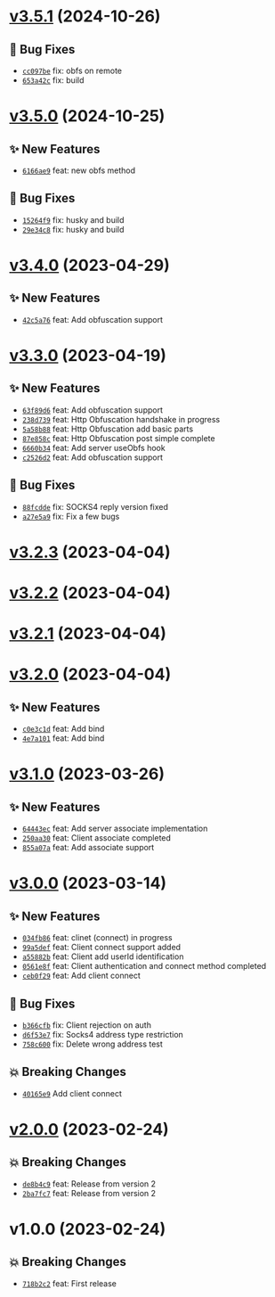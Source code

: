 # [v3.5.1](https://github.com/MoIzadloo/tsocks/compare/v3.5.0...v3.5.1) (2024-10-26)

## 🐛 Bug Fixes

- [`cc097be`](https://github.com/MoIzadloo/tsocks/commit/cc097be) fix: obfs on remote
- [`653a42c`](https://github.com/MoIzadloo/tsocks/commit/653a42c) fix: build

# [v3.5.0](https://github.com/MoIzadloo/tsocks/compare/v3.4.0...v3.5.0) (2024-10-25)

## ✨ New Features

- [`6166ae9`](https://github.com/MoIzadloo/tsocks/commit/6166ae9) feat: new obfs method

## 🐛 Bug Fixes

- [`15264f9`](https://github.com/MoIzadloo/tsocks/commit/15264f9) fix: husky and build
- [`29e34c8`](https://github.com/MoIzadloo/tsocks/commit/29e34c8) fix: husky and build

# [v3.4.0](https://github.com/MoIzadloo/tsocks/compare/v3.3.0...v3.4.0) (2023-04-29)

## ✨ New Features

- [`42c5a76`](https://github.com/MoIzadloo/tsocks/commit/42c5a76) feat: Add obfuscation support

# [v3.3.0](https://github.com/MoIzadloo/tsocks/compare/v3.2.3...v3.3.0) (2023-04-19)

## ✨ New Features

- [`63f89d6`](https://github.com/MoIzadloo/tsocks/commit/63f89d6) feat: Add obfuscation support
- [`238d739`](https://github.com/MoIzadloo/tsocks/commit/238d739) feat: Http Obfuscation handshake in progress
- [`5a58b88`](https://github.com/MoIzadloo/tsocks/commit/5a58b88) feat: Http Obfuscation add basic parts
- [`87e858c`](https://github.com/MoIzadloo/tsocks/commit/87e858c) feat: Http Obfuscation post simple complete
- [`6660b34`](https://github.com/MoIzadloo/tsocks/commit/6660b34) feat: Add server useObfs hook
- [`c2526d2`](https://github.com/MoIzadloo/tsocks/commit/c2526d2) feat: Add obfuscation support

## 🐛 Bug Fixes

- [`88fcdde`](https://github.com/MoIzadloo/tsocks/commit/88fcdde) fix: SOCKS4 reply version fixed
- [`a27e5a9`](https://github.com/MoIzadloo/tsocks/commit/a27e5a9) fix: Fix a few bugs

# [v3.2.3](https://github.com/MoIzadloo/tsocks/compare/v3.2.2...v3.2.3) (2023-04-04)

# [v3.2.2](https://github.com/MoIzadloo/tsocks/compare/v3.2.1...v3.2.2) (2023-04-04)

# [v3.2.1](https://github.com/MoIzadloo/tsocks/compare/v3.2.0...v3.2.1) (2023-04-04)

# [v3.2.0](https://github.com/MoIzadloo/tsocks/compare/v3.1.0...v3.2.0) (2023-04-04)

## ✨ New Features

- [`c0e3c1d`](https://github.com/MoIzadloo/tsocks/commit/c0e3c1d) feat: Add bind
- [`4e7a101`](https://github.com/MoIzadloo/tsocks/commit/4e7a101) feat: Add bind

# [v3.1.0](https://github.com/MoIzadloo/tsocks/compare/v3.0.0...v3.1.0) (2023-03-26)

## ✨ New Features

- [`64443ec`](https://github.com/MoIzadloo/tsocks/commit/64443ec) feat: Add server associate implementation
- [`250aa30`](https://github.com/MoIzadloo/tsocks/commit/250aa30) feat: Client associate completed
- [`855a07a`](https://github.com/MoIzadloo/tsocks/commit/855a07a) feat: Add associate support

# [v3.0.0](https://github.com/MoIzadloo/tsocks/compare/v2.0.0...v3.0.0) (2023-03-14)

## ✨ New Features

- [`034fb86`](https://github.com/MoIzadloo/tsocks/commit/034fb86) feat: clinet (connect) in progress
- [`99a5def`](https://github.com/MoIzadloo/tsocks/commit/99a5def) feat: Client connect support added
- [`a55882b`](https://github.com/MoIzadloo/tsocks/commit/a55882b) feat: Client add userId identification
- [`0561e8f`](https://github.com/MoIzadloo/tsocks/commit/0561e8f) feat: Client authentication and connect method completed
- [`ceb0f29`](https://github.com/MoIzadloo/tsocks/commit/ceb0f29) feat: Add client connect

## 🐛 Bug Fixes

- [`b366cfb`](https://github.com/MoIzadloo/tsocks/commit/b366cfb) fix: Client rejection on auth
- [`d6f53e7`](https://github.com/MoIzadloo/tsocks/commit/d6f53e7) fix: Socks4 address type restriction
- [`758c600`](https://github.com/MoIzadloo/tsocks/commit/758c600) fix: Delete wrong address test

## 💥 Breaking Changes

- [`40165e9`](https://github.com/MoIzadloo/tsocks/commit/40165e9) Add client connect

# [v2.0.0](https://github.com/MoIzadloo/tsocks/compare/v1.0.0...v2.0.0) (2023-02-24)

## 💥 Breaking Changes

- [`de8b4c9`](https://github.com/MoIzadloo/tsocks/commit/de8b4c9) feat: Release from version 2
- [`2ba7fc7`](https://github.com/MoIzadloo/tsocks/commit/2ba7fc7) feat: Release from version 2

# v1.0.0 (2023-02-24)

## 💥 Breaking Changes

- [`718b2c2`](https://github.com/MoIzadloo/tsocks/commit/718b2c2) feat: First release
